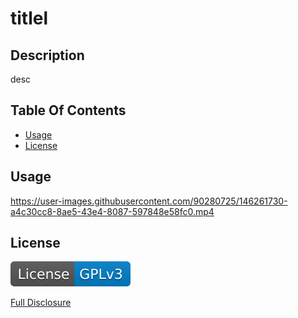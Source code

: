 # titlel



## Description
  
  desc



## Table Of Contents

* [Usage](#usage)
* [License](#license)






## Usage

https://user-images.githubusercontent.com/90280725/146261730-a4c30cc8-8ae5-43e4-8087-597848e58fc0.mp4





## License

[![License: GPL v3](./assets/images/license-GPLv3-blue.svg)](./assets/license-docs/pretext/gpl-v3-pre.txt)

[Full Disclosure](./assets/license-docs/full-disclosure/gpl-v3.txt)









